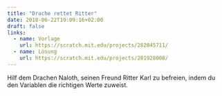 ```yaml
---
title: "Drache rettet Ritter"
date: 2018-06-22T19:09:16+02:00
draft: false
links:
  - name: Vorlage
    url: https://scratch.mit.edu/projects/282045711/
  - name: Lösung
    url: https://scratch.mit.edu/projects/281928008/
---
```


Hilf dem Drachen Naloth, seinen Freund Ritter Karl zu befreien, indem du den Variablen die richtigen Werte zuweist.
